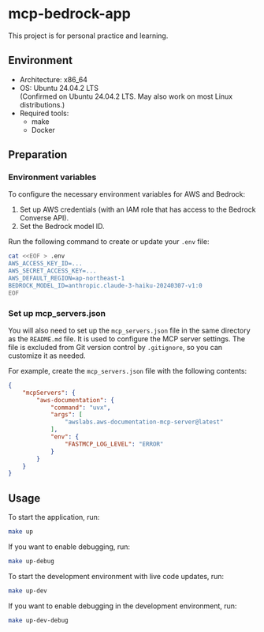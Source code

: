 # mcp-bedrock-app

This project is for personal practice and learning.

## Environment

- Architecture: x86_64
- OS: Ubuntu 24.04.2 LTS  
  (Confirmed on Ubuntu 24.04.2 LTS. May also work on most Linux distributions.)
- Required tools:
  - make
  - Docker

## Preparation

### Environment variables
To configure the necessary environment variables for AWS and Bedrock:

1. Set up AWS credentials (with an IAM role that has access to the Bedrock Converse API).
2. Set the Bedrock model ID.

Run the following command to create or update your `.env` file:

```sh
cat <<EOF > .env
AWS_ACCESS_KEY_ID=...
AWS_SECRET_ACCESS_KEY=...
AWS_DEFAULT_REGION=ap-northeast-1
BEDROCK_MODEL_ID=anthropic.claude-3-haiku-20240307-v1:0
EOF
```

### Set up mcp_servers.json
You will also need to set up the `mcp_servers.json` file in the same directory as the `README.md` file. 
It is used to configure the MCP server settings.
The file is excluded from Git version control by `.gitignore`, so you can customize it as needed.

For example, create the `mcp_servers.json` file with the following contents:

```.json
{
    "mcpServers": {
        "aws-documentation": {
            "command": "uvx",
            "args": [
                "awslabs.aws-documentation-mcp-server@latest"
            ],
            "env": {
                "FASTMCP_LOG_LEVEL": "ERROR"
            }
        }
    }
}
```

## Usage
To start the application, run:

```sh
make up
```

If you want to enable debugging, run:

```sh
make up-debug
```

To start the development environment with live code updates, run:

```sh
make up-dev
```

If you want to enable debugging in the development environment, run:

```sh
make up-dev-debug
```
